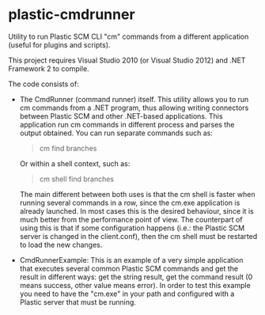 plastic-cmdrunner
=================

Utility to run Plastic SCM CLI "cm" commands from a different application (useful for plugins and scripts).

This project requires Visual Studio 2010 (or Visual Studio 2012) and .NET Framework 2 to compile.

The code consists of:
* The CmdRunner (command runner) itself. This utility allows you to run cm commands from a .NET program,
  thus allowing writing connectors between Plastic SCM and other .NET-based applications. This application
  run cm commands in different process and parses the output obtained. You can run separate commands such as:
  
  > cm find branches
  
  Or within a shell context, such as:
  > cm shell
  > find branches
  
  The main different between both uses is that the cm shell is faster when running several commands in a row,
  since the cm.exe application is already launched. In most cases this is the desired behaviour, since it is
  much better from the performance point of view. The counterpart of using this is that if some configuration
  happens (i.e.: the Plastic SCM server is changed in the client.conf), then the cm shell must be restarted to
  load the new changes.

* CmdRunnerExample: This is an example of a very simple application that executes several common Plastic SCM
  commands and get the result in different ways: get the string result, get the command result (0 means success,
  other value means error). In order to test this example you need to have the "cm.exe" in your path and
  configured with a Plastic server that must be running.
